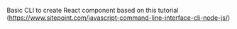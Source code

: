 Basic CLI to create React component based on this tutorial (https://www.sitepoint.com/javascript-command-line-interface-cli-node-js/)

